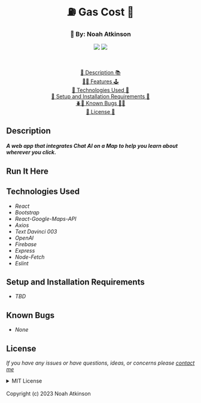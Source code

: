 <h1 align="center">⛽ Gas Cost 💸</h1>
  <!-- <p align="center">
    <div style="text-align:center;">
    <img src="src/img/MapScreentshot.png" 
         alt="Map Screenshot" 
         style="display:inline-block; margin:0 auto; max-width:100%; width:max; height: auto; text-align: center;"
    />
</div>
  </p> -->

<h3 align="center">
  🎨 By: Noah Atkinson 
</h3>

  <p align="center">
    <img src="https://img.shields.io/badge/License-MIT-blue.svg" />
    <img src="https://img.shields.io/badge/Version-1.0.0-blue.svg" />
  </p>
  
  <p align="center">
   <!-- <a href="https://livable-app.vercel.app/">🏃 Run the App 💻</a> -->
    <br><br>
    <a href="#description">📝 Description 📚</a>
    <br>
    <a href="#features">👨‍💻 Features 🕹️</a>
    <br>
    <a href="#technologies-used">💽 Technologies Used 💾</a>
    <br>
    <a href="#setup-and-installation-requirements">🧰 Setup and Installation Requirements 🔨</a>
    <br>
    <a href="#known-bugs">🪲🐞 Known Bugs 🐛🐜</a>
    <br>
    <a href="#license">🪪 License 🪪</a>
  </p>


## Description
#### _A web app that integrates Chat AI on a Map to help you learn about wherever you click._

## Run It Here

  <!-- [Live project](https://livable-app.vercel.app/) -->

<!-- ## Features

* _Satelite Map Mode, add and remove labels_
* _Terrain Map Mode_
* _Custom Question Form that returns unique responses from AI_
* _Preset Buttons with engineered responses that answer common questions for tourists, new residents, and anyone curious!_
* _Advanced settings allowing you to generate shorter/longer respones_
* _Advanced settings allowing you to change Chat GPT "Temperature" which determines how unpredicatable the response is_
* _Dark Mode/Light Mode Button for the sidebar_
* _User Authentication required with custom email/ password or Google account login_ -->


## Technologies Used

* _React_
* _Bootstrap_
* _React-Google-Maps-API_
* _Axios_
* _Text Davinci 003_
* _OpenAI_
* _Firebase_
* _Express_
* _Node-Fetch_
* _Eslint_

## Setup and Installation Requirements

  <!-- [Live project here](https://livable-app.vercel.app/) -->

* _TBD_

## Known Bugs

* _None_

## License

_If you have any issues or have questions, ideas, or concerns please [contact me](mailto:noahatkinson1.1@gmail.com)_

<details>

<summary>MIT License</summary>
<br />
Permission is hereby granted, free of charge, to any person obtaining a copy
of this software and associated documentation files (the "Software"), to deal
in the Software without restriction, including without limitation the rights
to use, copy, modify, merge, publish, distribute, sublicense, and/or sell
copies of the Software, and to permit persons to whom the Software is
furnished to do so, subject to the following conditions:

The above copyright notice and this permission notice shall be included in all
copies or substantial portions of the Software.

THE SOFTWARE IS PROVIDED "AS IS", WITHOUT WARRANTY OF ANY KIND, EXPRESS OR
IMPLIED, INCLUDING BUT NOT LIMITED TO THE WARRANTIES OF MERCHANTABILITY,
FITNESS FOR A PARTICULAR PURPOSE AND NONINFRINGEMENT. IN NO EVENT SHALL THE
AUTHORS OR COPYRIGHT HOLDERS BE LIABLE FOR ANY CLAIM, DAMAGES OR OTHER
LIABILITY, WHETHER IN AN ACTION OF CONTRACT, TORT OR OTHERWISE, ARISING FROM,
OUT OF OR IN CONNECTION WITH THE SOFTWARE OR THE USE OR OTHER DEALINGS IN THE
SOFTWARE.
</details>
<br />
Copyright (c) 2023 Noah Atkinson
